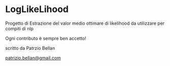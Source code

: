 # LogLikeLihood
Progetto di Estrazione del valor medio ottimare di likelihood 
da utilizzare per compiti di nlp

Ogni contributo è sempre ben accetto!

scritto da Patrzio Bellan

patrizio.bellan@gmail.com
